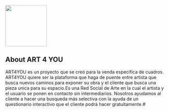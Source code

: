   <div class="col-md-3 d-inline col-xs-1 col-sm-1 col-xl-6 col-lg-4">
    <a href="/"><img src="{{asset('img/logooficial.png')}}" alt="" style="width:130px;heigth:25px;"></a>
</div>

## About ART 4 YOU
ART4YOU es un proyecto que se creó para la venda especifica de cuadros. ART4YOU quiere ser la plataforma que haga de puente
                    entre artista que busca nuevos caminos para exponer su obra y el cliente que busca una pieza unica para su espacio.Es una Red Social de Arte en la cual el artista y el usuario se ponen en contacto sin intermediarios.
                    Nosotros ayudamos al cliente a hacer una busqueda más selectiva con la ayuda de un questionario interactivo que el cliente podrà hacer gratuitamente.#



